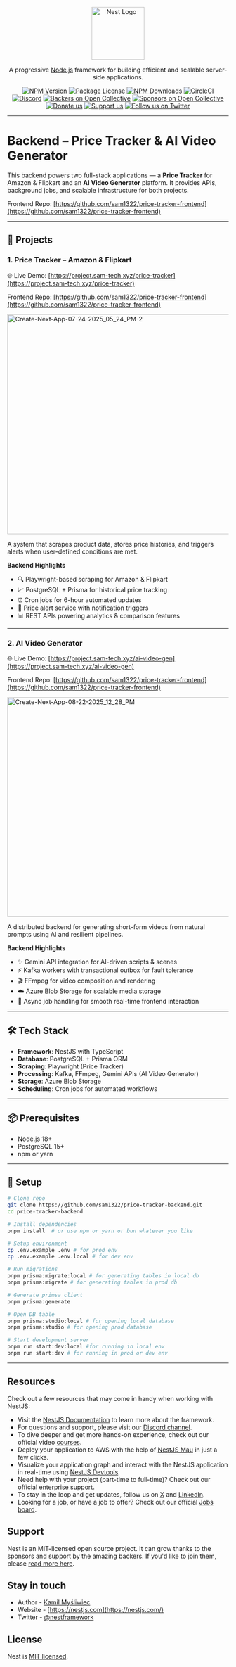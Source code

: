 <p align="center">
  <a href="http://nestjs.com/" target="blank"><img src="https://nestjs.com/img/logo-small.svg" width="120" alt="Nest Logo" /></a>
</p>

[circleci-image]: https://img.shields.io/circleci/build/github/nestjs/nest/master?token=abc123def456
[circleci-url]: https://circleci.com/gh/nestjs/nest

  <p align="center">A progressive <a href="http://nodejs.org" target="_blank">Node.js</a> framework for building efficient and scalable server-side applications.</p>
    <p align="center">
<a href="https://www.npmjs.com/~nestjscore" target="_blank"><img src="https://img.shields.io/npm/v/@nestjs/core.svg" alt="NPM Version" /></a>
<a href="https://www.npmjs.com/~nestjscore" target="_blank"><img src="https://img.shields.io/npm/l/@nestjs/core.svg" alt="Package License" /></a>
<a href="https://www.npmjs.com/~nestjscore" target="_blank"><img src="https://img.shields.io/npm/dm/@nestjs/common.svg" alt="NPM Downloads" /></a>
<a href="https://circleci.com/gh/nestjs/nest" target="_blank"><img src="https://img.shields.io/circleci/build/github/nestjs/nest/master" alt="CircleCI" /></a>
<a href="https://discord.gg/G7Qnnhy" target="_blank"><img src="https://img.shields.io/badge/discord-online-brightgreen.svg" alt="Discord"/></a>
<a href="https://opencollective.com/nest#backer" target="_blank"><img src="https://opencollective.com/nest/backers/badge.svg" alt="Backers on Open Collective" /></a>
<a href="https://opencollective.com/nest#sponsor" target="_blank"><img src="https://opencollective.com/nest/sponsors/badge.svg" alt="Sponsors on Open Collective" /></a>
  <a href="https://paypal.me/kamilmysliwiec" target="_blank"><img src="https://img.shields.io/badge/Donate-PayPal-ff3f59.svg" alt="Donate us"/></a>
    <a href="https://opencollective.com/nest#sponsor"  target="_blank"><img src="https://img.shields.io/badge/Support%20us-Open%20Collective-41B883.svg" alt="Support us"></a>
  <a href="https://twitter.com/nestframework" target="_blank"><img src="https://img.shields.io/twitter/follow/nestframework.svg?style=social&label=Follow" alt="Follow us on Twitter"></a>
</p>
  <!--[![Backers on Open Collective](https://opencollective.com/nest/backers/badge.svg)](https://opencollective.com/nest#backer)
  [![Sponsors on Open Collective](https://opencollective.com/nest/sponsors/badge.svg)](https://opencollective.com/nest#sponsor)-->
 
---

# Backend – Price Tracker & AI Video Generator

This backend powers two full-stack applications — a **Price Tracker** for Amazon & Flipkart and an **AI Video Generator** platform.
It provides APIs, background jobs, and scalable infrastructure for both projects.

Frontend Repo: [https://github.com/sam1322/price-tracker-frontend](https://github.com/sam1322/price-tracker-frontend)

---

## 🚀 Projects

### 1. Price Tracker – Amazon & Flipkart
🌐 Live Demo: [https://project.sam-tech.xyz/price-tracker](https://project.sam-tech.xyz/price-tracker)

Frontend Repo: [https://github.com/sam1322/price-tracker-frontend](https://github.com/sam1322/price-tracker-frontend)

<img width="700" height="500" alt="Create-Next-App-07-24-2025_05_24_PM-2" src="https://github.com/user-attachments/assets/2664af36-090e-46cb-990b-7af924053293" />


A system that scrapes product data, stores price histories, and triggers alerts when user-defined conditions are met.

**Backend Highlights**

* 🔍 Playwright-based scraping for Amazon & Flipkart
* 📈 PostgreSQL + Prisma for historical price tracking
* ⏰ Cron jobs for 6-hour automated updates
* 🔔 Price alert service with notification triggers
* 📊 REST APIs powering analytics & comparison features

---

### 2. AI Video Generator
🌐 Live Demo: [https://project.sam-tech.xyz/ai-video-gen](https://project.sam-tech.xyz/ai-video-gen)

Frontend Repo: [https://github.com/sam1322/price-tracker-frontend](https://github.com/sam1322/price-tracker-frontend)

[<img width="900" height="500" alt="Create-Next-App-08-22-2025_12_28_PM" src="https://github.com/user-attachments/assets/508aae14-2a1d-4dbf-bcfa-4ca99626e994" />
](https://youtu.be/CzLBYULWHT8?si=lE2rYyVxGq3x9SSd)


A distributed backend for generating short-form videos from natural prompts using AI and resilient pipelines.

**Backend Highlights**

* ✨ Gemini API integration for AI-driven scripts & scenes
* ⚡ Kafka workers with transactional outbox for fault tolerance
* 🎬 FFmpeg for video composition and rendering
* ☁️ Azure Blob Storage for scalable media storage
* 📡 Async job handling for smooth real-time frontend interaction

---

## 🛠️ Tech Stack

* **Framework**: NestJS with TypeScript
* **Database**: PostgreSQL + Prisma ORM
* **Scraping**: Playwright (Price Tracker)
* **Processing**: Kafka, FFmpeg, Gemini APIs (AI Video Generator)
* **Storage**: Azure Blob Storage
* **Scheduling**: Cron jobs for automated workflows

---

## 📦 Prerequisites

* Node.js 18+
* PostgreSQL 15+
* npm or yarn

---

## 🔧 Setup

```bash
# Clone repo
git clone https://github.com/sam1322/price-tracker-backend.git
cd price-tracker-backend

# Install dependencies
pnpm install  # or use npm or yarn or bun whatever you like 

# Setup environment
cp .env.example .env # for prod env
cp .env.example .env.local # for dev env

# Run migrations
pnpm prisma:migrate:local # for generating tables in local db
pnpm prisma:migrate # for generating tables in prod db

# Generate primsa client
pnpm prisma:generate

# Open DB table
pnpm prisma:studio:local # for opening local database
pnpm prisma:studio # for opening prod database

# Start development server
pnpm run start:dev:local #for running in local env
pnpm run start:dev # for running in prod or dev env
```

---

## Resources

Check out a few resources that may come in handy when working with NestJS:

- Visit the [NestJS Documentation](https://docs.nestjs.com) to learn more about the framework.
- For questions and support, please visit our [Discord channel](https://discord.gg/G7Qnnhy).
- To dive deeper and get more hands-on experience, check out our official video [courses](https://courses.nestjs.com/).
- Deploy your application to AWS with the help of [NestJS Mau](https://mau.nestjs.com) in just a few clicks.
- Visualize your application graph and interact with the NestJS application in real-time using [NestJS Devtools](https://devtools.nestjs.com).
- Need help with your project (part-time to full-time)? Check out our official [enterprise support](https://enterprise.nestjs.com).
- To stay in the loop and get updates, follow us on [X](https://x.com/nestframework) and [LinkedIn](https://linkedin.com/company/nestjs).
- Looking for a job, or have a job to offer? Check out our official [Jobs board](https://jobs.nestjs.com).

## Support

Nest is an MIT-licensed open source project. It can grow thanks to the sponsors and support by the amazing backers. If you'd like to join them, please [read more here](https://docs.nestjs.com/support).

## Stay in touch

- Author - [Kamil Myśliwiec](https://twitter.com/kammysliwiec)
- Website - [https://nestjs.com](https://nestjs.com/)
- Twitter - [@nestframework](https://twitter.com/nestframework)

## License

Nest is [MIT licensed](https://github.com/nestjs/nest/blob/master/LICENSE).

